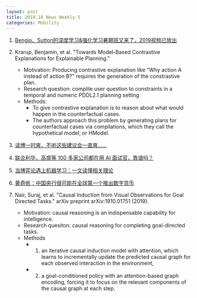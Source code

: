 ```yaml
---
layout: post
title: 2019.10 News Weekly 5
categories: Mobility
---
```


1. [Bengio、Sutton的深度学习&强化学习暑期班又来了，2019视频已放出](https://www.jiqizhixin.com/articles/2019-10-27-3)

2. Krarup, Benjamin, et al. "Towards Model-Based Contrastive Explanations for Explainable Planning."
    
    - Motivation: Producing contrastive explanation like "Why action A instead of action B?" requires the generation of the constrastive plan.
    - Research question: complile user question to constraints in a temporal and numeric PDDL2.1 planning setting
    - Methods:
        - To give contrastive explanation is to reason about what would happen in the counterfactual cases.
        - The authors approach this problem by generating plans for counterfactual cases via compilations, which they call the hypothetical model, or HModel.

3. [读博一时爽，不听这些建议会一直爽……](https://www.jiqizhixin.com/articles/2019-10-28-10)

4. [联合利华、高盛等 100 多家公司都在用 AI 面试官，靠谱吗？](https://www.jiqizhixin.com/)

5. [当博弈论遇上机器学习：一文读懂相关理论](https://www.jiqizhixin.com/articles/2019-10-28-9)

6. [黄奇帆：中国央行很可能在全球第一个推出数字货币](https://ishare.ifeng.com/c/s/v002IfL91DiW8h5JhPhinUuMb248Vs-_xLXcaV9FzhbxlLTA__)

7. Nair, Suraj, et al. "Causal Induction from Visual Observations for Goal Directed Tasks." arXiv preprint arXiv:1910.01751 (2019).

    - Motivation: causal reasoning is an indispensable capability for intelligence.
    - Research quesiton: causal reasoning for completing goal-directed tasks.
    - Methods
        - 1) an iterative causal induction model with attention, which learns to incrementally update the predicted causal graph for each observed interaction in the environment,
        - 2) a goal-conditioned policy with an attention-based graph encoding, forcing it to focus on the relevant components of the causal graph at each step.
        
